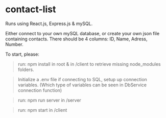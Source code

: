 # contact-list

Runs using React.js, Express.js & mySQL. 

Either connect to your own mySQL database, or create your own json file containing contacts. There should be 4 columns: ID, Name, Adress, Number.

To start, please: 
> run: npm install in root & in /client to retrieve missing node_modules folders.
 
> Initialize a .env file if connecting to SQL, setup up connection variables. (Which type of variables can be seen in DbService connection function) 

> run: npm run server in /server 

> run: npm start in /client 
